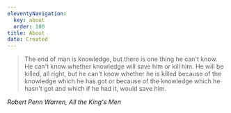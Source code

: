 ```yaml
---
eleventyNavigation:
  key: about
  order: 100
title: About
date: Created
---
```



> The end of man is knowledge, but there is one thing he can't know. He can't know whether knowledge will save him or kill him. He will be killed, all right, but he can't know whether he is killed because of the knowledge which he has got or because of the knowledge which he hasn't got and which if he had it, would save him.

<cite>Robert Penn Warren, <em>All the King's Men</em></cite>
